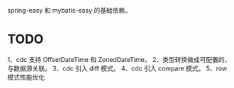 spring-easy 和 mybatis-easy 的基础依赖。


# TODO
1、cdc 支持 OffsetDateTime 和 ZonedDateTime。
2、类型转换做成可配置的，与数据源关联。
3、cdc 引入 diff 模式。
4、cdc 引入 compare 模式。
5、row模式性能优化